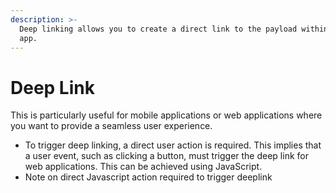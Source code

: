 ```yaml
---
description: >-
  Deep linking allows you to create a direct link to the payload within the Xumm
  app.
---
```


# Deep Link

This is particularly useful for mobile applications or web applications where you want to provide a seamless user experience.

* To trigger deep linking, a direct user action is required. This implies that a user event, such as clicking a button, must trigger the deep link for web applications. This can be achieved using JavaScript.
* Note on direct Javascript action required to trigger deeplink
